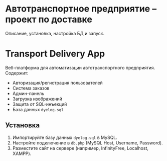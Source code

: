 # Автотранспортное предприятие – проект по доставке
Описание, установка, настройка БД и запуск.
# Transport Delivery App

Веб-платформа для автоматизации автотранспортного предприятия. Содержит:

- Авторизация/регистрация пользователей
- Система заказов
- Админ-панель
- Загрузка изображений
- Защита от SQL-инъекций
- База данных `dyelog.sql`

## Установка

1. Импортируйте базу данных `dyelog.sql` в MySQL.
2. Настройте подключение в `db.php` (MySQL Host, Username, Password).
3. Разместите сайт на сервере (например, InfinityFree, Localhost, XAMPP).
